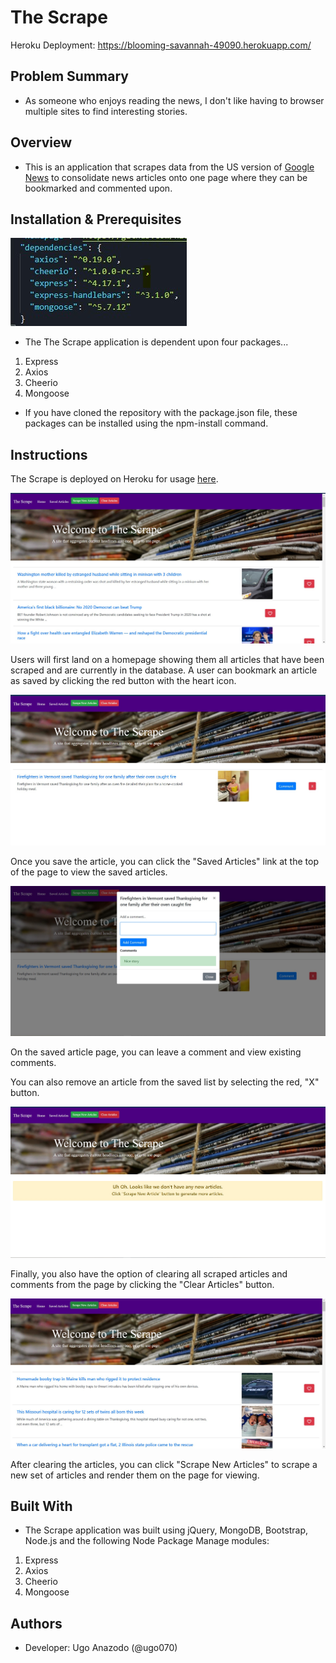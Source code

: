# The Scrape

Heroku Deployment: https://blooming-savannah-49090.herokuapp.com/

## Problem Summary

- As someone who enjoys reading the news, I don't like having to browser multiple sites to find interesting stories.

## Overview

- This is an application that scrapes data from the US version of [Google News](https://news.google.com/topics/CAAqIggKIhxDQkFTRHdvSkwyMHZNRGxqTjNjd0VnSmxiaWdBUAE?hl=en-US&gl=US&ceid=US%3Aen) to consolidate news articles onto one page where they can be bookmarked and commented upon.

## Installation & Prerequisites

![Dependent Packages](https://github.com/nick-ramsay/readme-images/blob/master/the-scrape/dependent-packages.jpg?raw=true)

- The The Scrape application is dependent upon four packages...

1.  Express
2.  Axios
3.  Cheerio
4.  Mongoose

- If you have cloned the repository with the package.json file, these packages can be installed using the npm-install command.

## Instructions

The Scrape is deployed on Heroku for usage [here](https://blooming-savannah-49090.herokuapp.com/).

![The Scrape Homepage](https://github.com/nick-ramsay/readme-images/blob/master/the-scrape/the-scrape-home.jpg?raw=true)

Users will first land on a homepage showing them all articles that have been scraped and are currently in the database. A user can bookmark an article as saved by clicking the red button with the heart icon.

![The Scrape Saved Articles](https://github.com/nick-ramsay/readme-images/blob/master/the-scrape/the-scrape-saved.jpg?raw=true)

Once you save the article, you can click the "Saved Articles" link at the top of the page to view the saved articles.

![The Scrape Saved - Comment](https://github.com/nick-ramsay/readme-images/blob/master/the-scrape/the-scrape-comment.jpg?raw=true)

On the saved article page, you can leave a comment and view existing comments.

You can also remove an article from the saved list by selecting the red, "X" button.

![The Scrape Saved - Clear Articles](https://github.com/nick-ramsay/readme-images/blob/master/the-scrape/the-scrape-clear-articles.jpg?raw=true)

Finally, you also have the option of clearing all scraped articles and comments from the page by clicking the "Clear Articles" button.

![The Scrape Saved - Rescrape](https://github.com/nick-ramsay/readme-images/blob/master/the-scrape/the-scrape-rescrape.jpg?raw=true)

After clearing the articles, you can click "Scrape New Articles" to scrape a new set of articles and render them on the page for viewing.

## Built With

- The Scrape application was built using jQuery, MongoDB, Bootstrap, Node.js and the following Node Package Manage modules:

1.  Express
2.  Axios
3.  Cheerio
4.  Mongoose

## Authors

- Developer: Ugo Anazodo (@ugo070)
